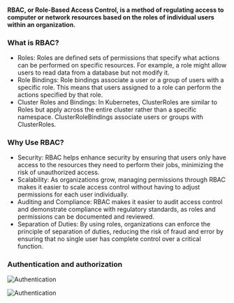 #### RBAC, or Role-Based Access Control, is a method of regulating access to computer or network resources based on the roles of individual users within an organization.
### What is RBAC?
- Roles: Roles are defined sets of permissions that specify what actions can be performed on specific resources. For example, a role might allow users to read data from a database but not modify it.
- Role Bindings: Role bindings associate a user or a group of users with a specific role. This means that users assigned to a role can perform the actions specified by that role.
- Cluster Roles and Bindings: In Kubernetes, ClusterRoles are similar to Roles but apply across the entire cluster rather than a specific namespace. ClusterRoleBindings associate users or groups with ClusterRoles.

### Why Use RBAC?
- Security: RBAC helps enhance security by ensuring that users only have access to the resources they need to perform their jobs, minimizing the risk of unauthorized access.
- Scalability: As organizations grow, managing permissions through RBAC makes it easier to scale access control without having to adjust permissions for each user individually.
- Auditing and Compliance: RBAC makes it easier to audit access control and demonstrate compliance with regulatory standards, as roles and permissions can be documented and reviewed.
- Separation of Duties: By using roles, organizations can enforce the principle of separation of duties, reducing the risk of fraud and error by ensuring that no single user has complete control over a critical function.

### Authentication and authorization 
![Authentication](../images/Authentication.png)

![Authentication](../images/rbacauthentication.png)

